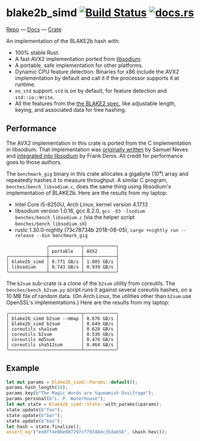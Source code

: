 # blake2b_simd [![Build Status](https://travis-ci.org/oconnor663/blake2b_simd.svg?branch=master)](https://travis-ci.org/oconnor663/blake2b_simd) [![docs.rs](https://docs.rs/blake2b_simd/badge.svg)](https://docs.rs/blake2b_simd)

[Repo](https://github.com/oconnor663/blake2b_simd) — [Docs](https://docs.rs/blake2b_simd) — [Crate](https://crates.io/crates/blake2b_simd)

An implementation of the BLAKE2b hash with:

- 100% stable Rust.
- A fast AVX2 implementation ported from [libsodium](https://github.com/jedisct1/libsodium).
- A portable, safe implementation for other platforms.
- Dynamic CPU feature detection. Binaries for x86 include the AVX2 implementation by default
  and call it if the processor supports it at runtime.
- `no_std` support. `std` is on by default, for feature detection and `std::io::Write`.
- All the features from the [the BLAKE2 spec](https://blake2.net/blake2.pdf), like adjustable
  length, keying, and associated data for tree hashing.

## Performance

The AVX2 implementation in this crate is ported from the C implementation in libsodium. That
implementation was [originally written](https://github.com/sneves/blake2-avx2) by Samuel Neves
and [integrated into libsodium](https://github.com/jedisct1/libsodium/commit/0131a720826045e476e6dd6a8e7a1991f1d941aa)
by Frank Denis. All credit for performance goes to those authors.

The `benchmark_gig` binary in this crate allocates a gigabyte (10⁹) array and repeatedly hashes
it to measure throughput. A similar C program, `benches/bench_libsodium.c`, does the same thing
using libsodium's implementation of BLAKE2b. Here are the results from my laptop:

- Intel Core i5-8250U, Arch Linux, kernel version 4.17.13
- libsodium version 1.0.16, gcc 8.2.0, `gcc -O3 -lsodium benches/bench_libsodium.c` (via the
  helper script `benches/bench_libsodium.sh`)
- rustc 1.30.0-nightly (73c78734b 2018-08-05), `cargo +nightly run --release --bin benchmark_gig`

```table
               ╭────────────┬────────────╮
               │ portable   │ AVX2       │
╭──────────────┼────────────┼────────────┤
│ blake2b_simd │ 0.771 GB/s │ 1.005 GB/s │
│ libsodium    │ 0.743 GB/s │ 0.939 GB/s │
╰──────────────┴────────────┴────────────╯
```

The `b2sum` sub-crate is a clone of the `b2sum` utility from coreutils. The
`benches/bench_b2sum.py` script runs it against several coreutils hashes, on a 10 MB file of
random data. (On Arch Linux, the utilities other than `b2sum` use OpenSSL's implementations.)
Here are the results from my laptop:

```table
╭───────────────────────────┬────────────╮
│ blake2b_simd b2sum --mmap │ 0.676 GB/s │
│ blake2b_simd b2sum        │ 0.649 GB/s │
│ coreutils sha1sum         │ 0.628 GB/s │
│ coreutils b2sum           │ 0.536 GB/s │
│ coreutils md5sum          │ 0.476 GB/s │
│ coreutils sha512sum       │ 0.464 GB/s │
╰───────────────────────────┴────────────╯
```

## Example

```rust
let mut params = blake2b_simd::Params::default();
params.hash_length(16);
params.key(b"The Magic Words are Squeamish Ossifrage");
params.personal(b"L. P. Waterhouse");
let mut state = blake2b_simd::State::with_params(&params);
state.update(b"foo");
state.update(b"bar");
state.update(b"baz");
let hash = state.finalize();
assert_eq!("ee8ff4e9be887297cf79348dc35dab56", &hash.hex());
```
